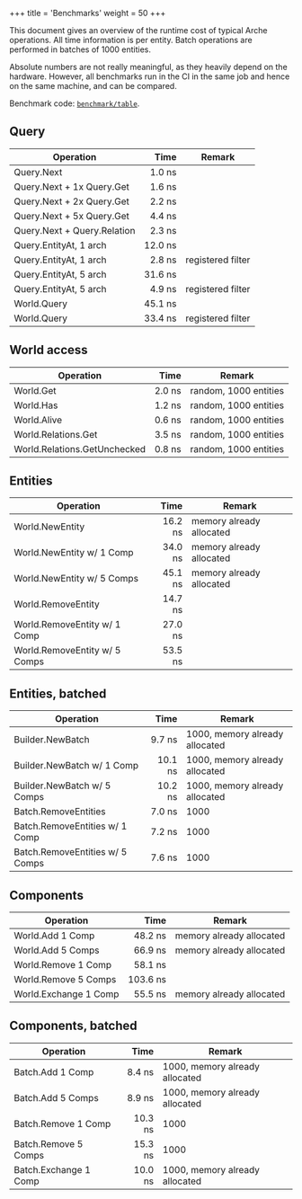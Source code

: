+++
title = 'Benchmarks'
weight = 50
+++

This document gives an overview of the runtime cost of typical Arche operations.
All time information is per entity.
Batch operations are performed in batches of 1000 entities.

Absolute numbers are not  really meaningful, as they heavily depend on the hardware.
However, all benchmarks run in the CI in the same job and hence on the same machine, and can be compared.

Benchmark code: [`benchmark/table`](https://github.com/mlange-42/arche/tree/main/benchmark/table).

## Query

| Operation                        | Time         | Remark                       |
|----------------------------------|-------------:|------------------------------|
| Query.Next                       |       1.0 ns |                              |
| Query.Next + 1x Query.Get        |       1.6 ns |                              |
| Query.Next + 2x Query.Get        |       2.2 ns |                              |
| Query.Next + 5x Query.Get        |       4.4 ns |                              |
| Query.Next + Query.Relation      |       2.3 ns |                              |
| Query.EntityAt, 1 arch           |      12.0 ns |                              |
| Query.EntityAt, 1 arch           |       2.8 ns | registered filter            |
| Query.EntityAt, 5 arch           |      31.6 ns |                              |
| Query.EntityAt, 5 arch           |       4.9 ns | registered filter            |
| World.Query                      |      45.1 ns |                              |
| World.Query                      |      33.4 ns | registered filter            |

## World access

| Operation                        | Time         | Remark                       |
|----------------------------------|-------------:|------------------------------|
| World.Get                        |       2.0 ns | random, 1000 entities        |
| World.Has                        |       1.2 ns | random, 1000 entities        |
| World.Alive                      |       0.6 ns | random, 1000 entities        |
| World.Relations.Get              |       3.5 ns | random, 1000 entities        |
| World.Relations.GetUnchecked     |       0.8 ns | random, 1000 entities        |

## Entities

| Operation                        | Time         | Remark                       |
|----------------------------------|-------------:|------------------------------|
| World.NewEntity                  |      16.2 ns | memory already allocated     |
| World.NewEntity w/ 1 Comp        |      34.0 ns | memory already allocated     |
| World.NewEntity w/ 5 Comps       |      45.1 ns | memory already allocated     |
| World.RemoveEntity               |      14.7 ns |                              |
| World.RemoveEntity w/ 1 Comp     |      27.0 ns |                              |
| World.RemoveEntity w/ 5 Comps    |      53.5 ns |                              |

## Entities, batched

| Operation                        | Time         | Remark                       |
|----------------------------------|-------------:|------------------------------|
| Builder.NewBatch                 |       9.7 ns | 1000, memory already allocated |
| Builder.NewBatch w/ 1 Comp       |      10.1 ns | 1000, memory already allocated |
| Builder.NewBatch w/ 5 Comps      |      10.2 ns | 1000, memory already allocated |
| Batch.RemoveEntities             |       7.0 ns | 1000                         |
| Batch.RemoveEntities w/ 1 Comp   |       7.2 ns | 1000                         |
| Batch.RemoveEntities w/ 5 Comps  |       7.6 ns | 1000                         |

## Components

| Operation                        | Time         | Remark                       |
|----------------------------------|-------------:|------------------------------|
| World.Add 1 Comp                 |      48.2 ns | memory already allocated     |
| World.Add 5 Comps                |      66.9 ns | memory already allocated     |
| World.Remove 1 Comp              |      58.1 ns |                              |
| World.Remove 5 Comps             |     103.6 ns |                              |
| World.Exchange 1 Comp            |      55.5 ns | memory already allocated     |

## Components, batched

| Operation                        | Time         | Remark                       |
|----------------------------------|-------------:|------------------------------|
| Batch.Add 1 Comp                 |       8.4 ns | 1000, memory already allocated |
| Batch.Add 5 Comps                |       8.9 ns | 1000, memory already allocated |
| Batch.Remove 1 Comp              |      10.3 ns | 1000                         |
| Batch.Remove 5 Comps             |      15.3 ns | 1000                         |
| Batch.Exchange 1 Comp            |      10.0 ns | 1000, memory already allocated |
